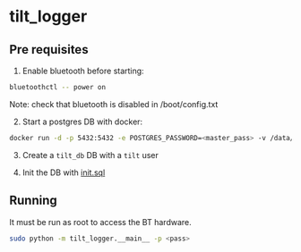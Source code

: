 # tilt_logger

## Pre requisites
1. Enable bluetooth before starting:
```bash
bluetoothctl -- power on
```

Note: check that bluetooth is disabled in /boot/config.txt

2. Start a postgres DB with docker:
```bash
docker run -d -p 5432:5432 -e POSTGRES_PASSWORD=<master_pass> -v /data/postgresql:/var/lib/postgresql/data --name tiltdb timescale/timescaledb:latest-pg13
```

3. Create a `tilt_db` DB with a `tilt` user

3. Init the DB with [init.sql](./sql/init.sql)

## Running
It must be run as root to access the BT hardware.

```bash
sudo python -m tilt_logger.__main__ -p <pass>
```
